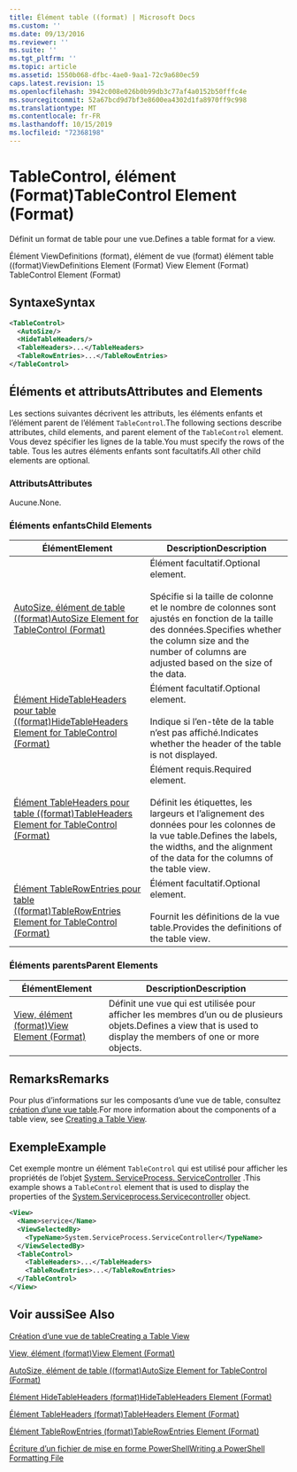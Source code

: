 ```yaml
---
title: Élément table ((format) | Microsoft Docs
ms.custom: ''
ms.date: 09/13/2016
ms.reviewer: ''
ms.suite: ''
ms.tgt_pltfrm: ''
ms.topic: article
ms.assetid: 1550b068-dfbc-4ae0-9aa1-72c9a680ec59
caps.latest.revision: 15
ms.openlocfilehash: 3942c008e026b0b99db3c77af4a0152b50fffc4e
ms.sourcegitcommit: 52a67bcd9d7bf3e8600ea4302d1fa8970ff9c998
ms.translationtype: MT
ms.contentlocale: fr-FR
ms.lasthandoff: 10/15/2019
ms.locfileid: "72368198"
---
```

# <a name="tablecontrol-element-format"></a><span data-ttu-id="20195-102">TableControl, élément (Format)</span><span class="sxs-lookup"><span data-stu-id="20195-102">TableControl Element (Format)</span></span>

<span data-ttu-id="20195-103">Définit un format de table pour une vue.</span><span class="sxs-lookup"><span data-stu-id="20195-103">Defines a table format for a view.</span></span>

<span data-ttu-id="20195-104">Élément ViewDefinitions (format), élément de vue (format) élément table ((format)</span><span class="sxs-lookup"><span data-stu-id="20195-104">ViewDefinitions Element (Format) View Element (Format) TableControl Element (Format)</span></span>

## <a name="syntax"></a><span data-ttu-id="20195-105">Syntaxe</span><span class="sxs-lookup"><span data-stu-id="20195-105">Syntax</span></span>

```xml
<TableControl>
  <AutoSize/>
  <HideTableHeaders/>
  <TableHeaders>...</TableHeaders>
  <TableRowEntries>...</TableRowEntries>
</TableControl>

```

## <a name="attributes-and-elements"></a><span data-ttu-id="20195-106">Éléments et attributs</span><span class="sxs-lookup"><span data-stu-id="20195-106">Attributes and Elements</span></span>

<span data-ttu-id="20195-107">Les sections suivantes décrivent les attributs, les éléments enfants et l’élément parent de l’élément `TableControl`.</span><span class="sxs-lookup"><span data-stu-id="20195-107">The following sections describe attributes, child elements, and parent element of the `TableControl` element.</span></span> <span data-ttu-id="20195-108">Vous devez spécifier les lignes de la table.</span><span class="sxs-lookup"><span data-stu-id="20195-108">You must specify the rows of the table.</span></span> <span data-ttu-id="20195-109">Tous les autres éléments enfants sont facultatifs.</span><span class="sxs-lookup"><span data-stu-id="20195-109">All other child elements are optional.</span></span>

### <a name="attributes"></a><span data-ttu-id="20195-110">Attributs</span><span class="sxs-lookup"><span data-stu-id="20195-110">Attributes</span></span>

<span data-ttu-id="20195-111">Aucune.</span><span class="sxs-lookup"><span data-stu-id="20195-111">None.</span></span>

### <a name="child-elements"></a><span data-ttu-id="20195-112">Éléments enfants</span><span class="sxs-lookup"><span data-stu-id="20195-112">Child Elements</span></span>

|<span data-ttu-id="20195-113">Élément</span><span class="sxs-lookup"><span data-stu-id="20195-113">Element</span></span>|<span data-ttu-id="20195-114">Description</span><span class="sxs-lookup"><span data-stu-id="20195-114">Description</span></span>|
|-------------|-----------------|
|[<span data-ttu-id="20195-115">AutoSize, élément de table ((format)</span><span class="sxs-lookup"><span data-stu-id="20195-115">AutoSize Element for TableControl (Format)</span></span>](./autosize-element-for-tablecontrol-format.md)|<span data-ttu-id="20195-116">Élément facultatif.</span><span class="sxs-lookup"><span data-stu-id="20195-116">Optional element.</span></span><br /><br /> <span data-ttu-id="20195-117">Spécifie si la taille de colonne et le nombre de colonnes sont ajustés en fonction de la taille des données.</span><span class="sxs-lookup"><span data-stu-id="20195-117">Specifies whether the column size and the number of columns are adjusted based on the size of the data.</span></span>|
|[<span data-ttu-id="20195-118">Élément HideTableHeaders pour table ((format)</span><span class="sxs-lookup"><span data-stu-id="20195-118">HideTableHeaders Element for TableControl (Format)</span></span>](./hidetableheaders-element-format.md)|<span data-ttu-id="20195-119">Élément facultatif.</span><span class="sxs-lookup"><span data-stu-id="20195-119">Optional element.</span></span><br /><br /> <span data-ttu-id="20195-120">Indique si l’en-tête de la table n’est pas affiché.</span><span class="sxs-lookup"><span data-stu-id="20195-120">Indicates whether the header of the table is not displayed.</span></span>|
|[<span data-ttu-id="20195-121">Élément TableHeaders pour table ((format)</span><span class="sxs-lookup"><span data-stu-id="20195-121">TableHeaders Element for TableControl (Format)</span></span>](./tableheaders-element-format.md)|<span data-ttu-id="20195-122">Élément requis.</span><span class="sxs-lookup"><span data-stu-id="20195-122">Required element.</span></span><br /><br /> <span data-ttu-id="20195-123">Définit les étiquettes, les largeurs et l’alignement des données pour les colonnes de la vue table.</span><span class="sxs-lookup"><span data-stu-id="20195-123">Defines the labels, the widths, and the alignment of the data for the columns of the table view.</span></span>|
|[<span data-ttu-id="20195-124">Élément TableRowEntries pour table ((format)</span><span class="sxs-lookup"><span data-stu-id="20195-124">TableRowEntries Element for TableControl (Format)</span></span>](./tablerowentries-element-for-tablecontrol-format.md)|<span data-ttu-id="20195-125">Élément facultatif.</span><span class="sxs-lookup"><span data-stu-id="20195-125">Optional element.</span></span><br /><br /> <span data-ttu-id="20195-126">Fournit les définitions de la vue table.</span><span class="sxs-lookup"><span data-stu-id="20195-126">Provides the definitions of the table view.</span></span>|

### <a name="parent-elements"></a><span data-ttu-id="20195-127">Éléments parents</span><span class="sxs-lookup"><span data-stu-id="20195-127">Parent Elements</span></span>

|<span data-ttu-id="20195-128">Élément</span><span class="sxs-lookup"><span data-stu-id="20195-128">Element</span></span>|<span data-ttu-id="20195-129">Description</span><span class="sxs-lookup"><span data-stu-id="20195-129">Description</span></span>|
|-------------|-----------------|
|[<span data-ttu-id="20195-130">View, élément (format)</span><span class="sxs-lookup"><span data-stu-id="20195-130">View Element (Format)</span></span>](./view-element-format.md)|<span data-ttu-id="20195-131">Définit une vue qui est utilisée pour afficher les membres d’un ou de plusieurs objets.</span><span class="sxs-lookup"><span data-stu-id="20195-131">Defines a view that is used to display the members of one or more objects.</span></span>|

## <a name="remarks"></a><span data-ttu-id="20195-132">Remarks</span><span class="sxs-lookup"><span data-stu-id="20195-132">Remarks</span></span>

<span data-ttu-id="20195-133">Pour plus d’informations sur les composants d’une vue de table, consultez [création d’une vue table](./creating-a-table-view.md).</span><span class="sxs-lookup"><span data-stu-id="20195-133">For more information about the components of a table view, see [Creating a Table View](./creating-a-table-view.md).</span></span>

## <a name="example"></a><span data-ttu-id="20195-134">Exemple</span><span class="sxs-lookup"><span data-stu-id="20195-134">Example</span></span>

<span data-ttu-id="20195-135">Cet exemple montre un élément `TableControl` qui est utilisé pour afficher les propriétés de l’objet [System. ServiceProcess. ServiceController](/dotnet/api/System.ServiceProcess.ServiceController) .</span><span class="sxs-lookup"><span data-stu-id="20195-135">This example shows a `TableControl` element that is used to display the properties of the [System.Serviceprocess.Servicecontroller](/dotnet/api/System.ServiceProcess.ServiceController) object.</span></span>

```xml
<View>
  <Name>service</Name>
  <ViewSelectedBy>
    <TypeName>System.ServiceProcess.ServiceController</TypeName>
  </ViewSelectedBy>
  <TableControl>
    <TableHeaders>...</TableHeaders>
    <TableRowEntries>...</TableRowEntries>
  </TableControl>
</View>

```

## <a name="see-also"></a><span data-ttu-id="20195-136">Voir aussi</span><span class="sxs-lookup"><span data-stu-id="20195-136">See Also</span></span>

[<span data-ttu-id="20195-137">Création d’une vue de table</span><span class="sxs-lookup"><span data-stu-id="20195-137">Creating a Table View</span></span>](./creating-a-table-view.md)

[<span data-ttu-id="20195-138">View, élément (format)</span><span class="sxs-lookup"><span data-stu-id="20195-138">View Element (Format)</span></span>](./view-element-format.md)

[<span data-ttu-id="20195-139">AutoSize, élément de table ((format)</span><span class="sxs-lookup"><span data-stu-id="20195-139">AutoSize Element for TableControl (Format)</span></span>](./autosize-element-for-tablecontrol-format.md)

[<span data-ttu-id="20195-140">Élément HideTableHeaders (format)</span><span class="sxs-lookup"><span data-stu-id="20195-140">HideTableHeaders Element (Format)</span></span>](./hidetableheaders-element-format.md)

[<span data-ttu-id="20195-141">Élément TableHeaders (format)</span><span class="sxs-lookup"><span data-stu-id="20195-141">TableHeaders Element (Format)</span></span>](./tableheaders-element-format.md)

[<span data-ttu-id="20195-142">Élément TableRowEntries (format)</span><span class="sxs-lookup"><span data-stu-id="20195-142">TableRowEntries Element (Format)</span></span>](./tablerowentries-element-for-tablecontrol-format.md)

[<span data-ttu-id="20195-143">Écriture d’un fichier de mise en forme PowerShell</span><span class="sxs-lookup"><span data-stu-id="20195-143">Writing a PowerShell Formatting File</span></span>](./writing-a-powershell-formatting-file.md)
